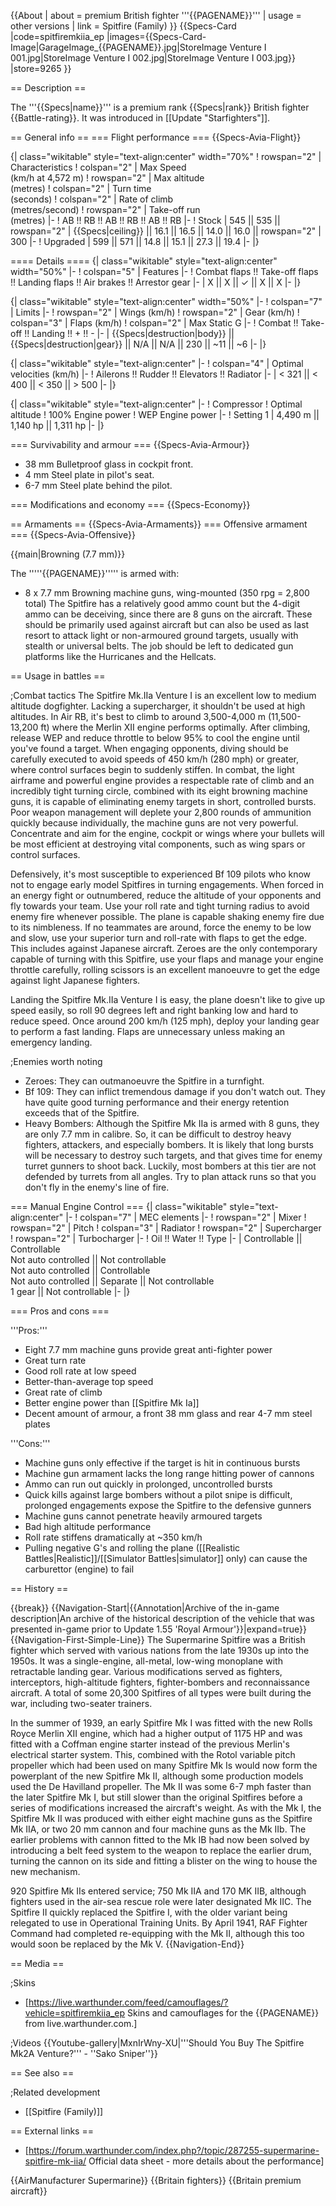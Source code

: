 {{About
| about = premium British fighter '''{{PAGENAME}}'''
| usage = other versions
| link = Spitfire (Family)
}}
{{Specs-Card
|code=spitfiremkiia_ep
|images={{Specs-Card-Image|GarageImage_{{PAGENAME}}.jpg|StoreImage Venture I 001.jpg|StoreImage Venture I 002.jpg|StoreImage Venture I 003.jpg}}
|store=9265
}}

== Description ==

<!-- ''In the description, the first part should be about the history of and the creation and combat usage of the aircraft, as well as its key features. In the second part, tell the reader about the aircraft in the game. Insert a screenshot of the vehicle, so that if the novice player does not remember the vehicle by name, he will immediately understand what kind of vehicle the article is talking about.'' -->

The '''{{Specs|name}}''' is a premium rank {{Specs|rank}} British fighter {{Battle-rating}}. It was introduced in [[Update "Starfighters"]].

== General info ==
=== Flight performance ===
{{Specs-Avia-Flight}}

<!-- ''Describe how the aircraft behaves in the air. Speed, manoeuvrability, acceleration and allowable loads - these are the most important characteristics of the vehicle.'' -->

{| class="wikitable" style="text-align:center" width="70%"
! rowspan="2" | Characteristics
! colspan="2" | Max Speed<br>(km/h at 4,572 m)
! rowspan="2" | Max altitude<br>(metres)
! colspan="2" | Turn time<br>(seconds)
! colspan="2" | Rate of climb<br>(metres/second)
! rowspan="2" | Take-off run<br>(metres)
|-
! AB !! RB !! AB !! RB !! AB !! RB
|-
! Stock
| 545 || 535 || rowspan="2" | {{Specs|ceiling}} || 16.1 || 16.5 || 14.0 || 16.0 || rowspan="2" | 300
|-
! Upgraded
| 599 || 571 || 14.8 || 15.1 || 27.3 || 19.4
|-
|}

==== Details ====
{| class="wikitable" style="text-align:center" width="50%"
|-
! colspan="5" | Features
|-
! Combat flaps !! Take-off flaps !! Landing flaps !! Air brakes !! Arrestor gear
|-
| X || X || ✓ || X || X <!-- ✓ -->
|-
|}

{| class="wikitable" style="text-align:center" width="50%"
|-
! colspan="7" | Limits
|-
! rowspan="2" | Wings (km/h)
! rowspan="2" | Gear (km/h)
! colspan="3" | Flaps (km/h)
! colspan="2" | Max Static G
|-
! Combat !! Take-off !! Landing !! + !! -
|-
| {{Specs|destruction|body}} || {{Specs|destruction|gear}} || N/A || N/A || 230 || ~11 || ~6
|-
|}

{| class="wikitable" style="text-align:center"
|-
! colspan="4" | Optimal velocities (km/h)
|-
! Ailerons !! Rudder !! Elevators !! Radiator
|-
| < 321 || < 400 || < 350 || > 500
|-
|}

{| class="wikitable" style="text-align:center"
|-
! Compressor
! Optimal altitude
! 100% Engine power
! WEP Engine power
|-
! Setting 1
| 4,490 m || 1,140 hp || 1,311 hp
|-
|}

=== Survivability and armour ===
{{Specs-Avia-Armour}}

<!-- ''Examine the survivability of the aircraft. Note how vulnerable the structure is and how secure the pilot is, whether the fuel tanks are armoured, etc. Describe the armour, if there is any, and also mention the vulnerability of other critical aircraft systems.'' -->

- 38 mm Bulletproof glass in cockpit front.
- 4 mm Steel plate in pilot's seat.
- 6-7 mm Steel plate behind the pilot.

=== Modifications and economy ===
{{Specs-Economy}}

== Armaments ==
{{Specs-Avia-Armaments}}
=== Offensive armament ===
{{Specs-Avia-Offensive}}

<!-- ''Describe the offensive armament of the aircraft, if any. Describe how effective the cannons and machine guns are in a battle, and also what belts or drums are better to use. If there is no offensive weaponry, delete this subsection.'' -->

{{main|Browning (7.7 mm)}}

The '''''{{PAGENAME}}''''' is armed with:

- 8 x 7.7 mm Browning machine guns, wing-mounted (350 rpg = 2,800 total)
  The Spitfire has a relatively good ammo count but the 4-digit ammo can be deceiving, since there are 8 guns on the aircraft. These should be primarily used against aircraft but can also be used as last resort to attack light or non-armoured ground targets, usually with stealth or universal belts. The job should be left to dedicated gun platforms like the Hurricanes and the Hellcats.

== Usage in battles ==

<!-- ''Describe the tactics of playing in the aircraft, the features of using aircraft in a team and advice on tactics. Refrain from creating a "guide" - do not impose a single point of view, but instead, give the reader food for thought. Examine the most dangerous enemies and give recommendations on fighting them. If necessary, note the specifics of the game in different modes (AB, RB, SB).'' -->

;Combat tactics
The Spitfire Mk.IIa Venture I is an excellent low to medium altitude dogfighter. Lacking a supercharger, it shouldn't be used at high altitudes. In Air RB, it's best to climb to around 3,500-4,000 m (11,500-13,200 ft) where the Merlin XII engine performs optimally. After climbing, release WEP and reduce throttle to below 95% to cool the engine until you've found a target. When engaging opponents, diving should be carefully executed to avoid speeds of 450 km/h (280 mph) or greater, where control surfaces begin to suddenly stiffen. In combat, the light airframe and powerful engine provides a respectable rate of climb and an incredibly tight turning circle, combined with its eight browning machine guns, it is capable of eliminating enemy targets in short, controlled bursts. Poor weapon management will deplete your 2,800 rounds of ammunition quickly because individually, the machine guns are not very powerful. Concentrate and aim for the engine, cockpit or wings where your bullets will be most efficient at destroying vital components, such as wing spars or control surfaces.

Defensively, it's most susceptible to experienced Bf 109 pilots who know not to engage early model Spitfires in turning engagements. When forced in an energy fight or outnumbered, reduce the altitude of your opponents and fly towards your team. Use your roll rate and tight turning radius to avoid enemy fire whenever possible. The plane is capable shaking enemy fire due to its nimbleness. If no teammates are around, force the enemy to be low and slow, use your superior turn and roll-rate with flaps to get the edge. This includes against Japanese aircraft. Zeroes are the only contemporary capable of turning with this Spitfire, use your flaps and manage your engine throttle carefully, rolling scissors is an excellent manoeuvre to get the edge against light Japanese fighters.

Landing the Spitfire Mk.IIa Venture I is easy, the plane doesn't like to give up speed easily, so roll 90 degrees left and right banking low and hard to reduce speed. Once around 200 km/h (125 mph), deploy your landing gear to perform a fast landing. Flaps are unnecessary unless making an emergency landing.

;Enemies worth noting

- Zeroes: They can outmanoeuvre the Spitfire in a turnfight.
- Bf 109: They can inflict tremendous damage if you don't watch out. They have quite good turning performance and their energy retention exceeds that of the Spitfire.
- Heavy Bombers: Although the Spitfire Mk IIa is armed with 8 guns, they are only 7.7 mm in calibre. So, it can be difficult to destroy heavy fighters, attackers, and especially bombers. It is likely that long bursts will be necessary to destroy such targets, and that gives time for enemy turret gunners to shoot back. Luckily, most bombers at this tier are not defended by turrets from all angles. Try to plan attack runs so that you don't fly in the enemy's line of fire.

=== Manual Engine Control ===
{| class="wikitable" style="text-align:center"
|-
! colspan="7" | MEC elements
|-
! rowspan="2" | Mixer
! rowspan="2" | Pitch
! colspan="3" | Radiator
! rowspan="2" | Supercharger
! rowspan="2" | Turbocharger
|-
! Oil !! Water !! Type
|-
| Controllable || Controllable<br>Not auto controlled || Not controllable<br>Not auto controlled || Controllable<br>Not auto controlled || Separate || Not controllable<br>1 gear || Not controllable
|-
|}

=== Pros and cons ===

<!-- ''Summarise and briefly evaluate the vehicle in terms of its characteristics and combat effectiveness. Mark its pros and cons in the bulleted list. Try not to use more than 6 points for each of the characteristics. Avoid using categorical definitions such as "bad", "good" and the like - use substitutions with softer forms such as "inadequate" and "effective".'' -->

'''Pros:'''

- Eight 7.7 mm machine guns provide great anti-fighter power
- Great turn rate
- Good roll rate at low speed
- Better-than-average top speed
- Great rate of climb
- Better engine power than [[Spitfire Mk Ia]]
- Decent amount of armour, a front 38 mm glass and rear 4-7 mm steel plates

'''Cons:'''

- Machine guns only effective if the target is hit in continuous bursts
- Machine gun armament lacks the long range hitting power of cannons
- Ammo can run out quickly in prolonged, uncontrolled bursts
- Quick kills against large bombers without a pilot snipe is difficult, prolonged engagements expose the Spitfire to the defensive gunners
- Machine guns cannot penetrate heavily armoured targets
- Bad high altitude performance
- Roll rate stiffens dramatically at ~350 km/h
- Pulling negative G's and rolling the plane ([[Realistic Battles|Realistic]]/[[Simulator Battles|simulator]] only) can cause the carburettor (engine) to fail

== History ==

<!-- ''Describe the history of the creation and combat usage of the aircraft in more detail than in the introduction. If the historical reference turns out to be too long, take it to a separate article, taking a link to the article about the vehicle and adding a block "/History" (example: <nowiki>https://wiki.warthunder.com/(Vehicle-name)/History</nowiki>) and add a link to it here using the <code>main</code> template. Be sure to reference text and sources by using <code><nowiki><ref></ref></nowiki></code>, as well as adding them at the end of the article with <code><nowiki><references /></nowiki></code>. This section may also include the vehicle's dev blog entry (if applicable) and the in-game encyclopedia description (under <code><nowiki>=== In-game description ===</nowiki></code>, also if applicable).'' -->

{{break}}
{{Navigation-Start|{{Annotation|Archive of the in-game description|An archive of the historical description of the vehicle that was presented in-game prior to Update 1.55 'Royal Armour'}}|expand=true}}
{{Navigation-First-Simple-Line}}
The Supermarine Spitfire was a British fighter which served with various nations from the late 1930s up into the 1950s. It was a single-engine, all-metal, low-wing monoplane with retractable landing gear. Various modifications served as fighters, interceptors, high-altitude fighters, fighter-bombers and reconnaissance aircraft. A total of some 20,300 Spitfires of all types were built during the war, including two-seater trainers.

In the summer of 1939, an early Spitfire Mk I was fitted with the new Rolls Royce Merlin XII engine, which had a higher output of 1175 HP and was fitted with a Coffman engine starter instead of the previous Merlin's electrical starter system. This, combined with the Rotol variable pitch propeller which had been used on many Spitfire Mk Is would now form the powerplant of the new Spitfire Mk II, although some production models used the De Havilland propeller. The Mk II was some 6-7 mph faster than the later Spitfire Mk I, but still slower than the original Spitfires before a series of modifications increased the aircraft's weight. As with the Mk I, the Spitfire Mk II was produced with either eight machine guns as the Spitfire Mk IIA, or two 20 mm cannon and four machine guns as the Mk IIb. The earlier problems with cannon fitted to the Mk IB had now been solved by introducing a belt feed system to the weapon to replace the earlier drum, turning the cannon on its side and fitting a blister on the wing to house the new mechanism.

920 Spitfire Mk IIs entered service; 750 Mk IIA and 170 MK IIB, although fighters used in the air-sea rescue role were later designated Mk IIC. The Spitfire II quickly replaced the Spitfire I, with the older variant being relegated to use in Operational Training Units. By April 1941, RAF Fighter Command had completed re-equipping with the Mk II, although this too would soon be replaced by the Mk V.
{{Navigation-End}}

== Media ==

<!-- ''Excellent additions to the article would be video guides, screenshots from the game, and photos.'' -->

;Skins

- [https://live.warthunder.com/feed/camouflages/?vehicle=spitfiremkiia_ep Skins and camouflages for the {{PAGENAME}} from live.warthunder.com.]

;Videos
{{Youtube-gallery|MxnIrWny-XU|'''Should You Buy The Spitfire Mk2A Venture?''' - ''Sako Sniper''}}

== See also ==

<!-- ''Links to the articles on the War Thunder Wiki that you think will be useful for the reader, for example:''
* ''reference to the series of the aircraft;''
* ''links to approximate analogues of other nations and research trees.'' -->

;Related development

- [[Spitfire (Family)]]

== External links ==

<!-- ''Paste links to sources and external resources, such as:''
* ''topic on the official game forum;''
* ''other literature.'' -->

- [https://forum.warthunder.com/index.php?/topic/287255-supermarine-spitfire-mk-iia/ Official data sheet - more details about the performance]

{{AirManufacturer Supermarine}}
{{Britain fighters}}
{{Britain premium aircraft}}
